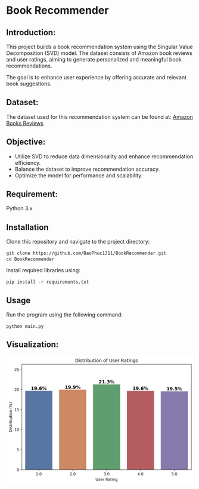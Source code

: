 # Book Recommender

## Introduction:
This project builds a book recommendation system using the Singular Value Decomposition (SVD) model. The dataset consists of Amazon book reviews and user ratings, aiming to generate personalized and meaningful book recommendations.

The goal is to enhance user experience by offering accurate and relevant book suggestions.

## Dataset:

The dataset used for this recommendation system can be found at: [Amazon Books Reviews](https://www.kaggle.com/datasets/mohamedbakhet/amazon-books-reviews?select=Books_rating.csv)

## Objective:
- Utilize SVD to reduce data dimensionality and enhance recommendation efficiency.
- Balance the dataset to improve recommendation accuracy.
- Optimize the model for performance and scalability.

## Requirement:
Python 3.x

## Installation
Clone this repository and navigate to the project directory:

```
git clone https://github.com/BaoPhuc1311/BookRecommender.git
cd BookRecommender
```

Install required libraries using:

```
pip install -r requirements.txt
```

## Usage
Run the program using the following command:

```
python main.py
```

## Visualization:

![User Ratings Distribution](images/user_rating_distribution.png)
